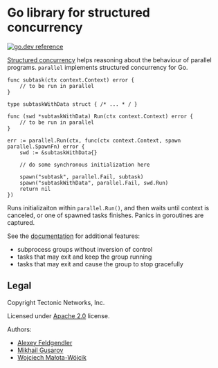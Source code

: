 # Go library for structured concurrency
[![go.dev reference](https://img.shields.io/badge/go.dev-reference-007d9c?logo=go&logoColor=white&style=flat-square)](https://pkg.go.dev/github.com/ridge/parallel)

[Structured concurrency](https://en.wikipedia.org/wiki/Structured_concurrency)
helps reasoning about the behaviour of parallel programs. `parallel` implements
structured concurrency for Go.

    func subtask(ctx context.Context) error {
        // to be run in parallel
    }
    
    type subtaskWithData struct { /* ... * / }
    
    func (swd *subtaskWithData) Run(ctx context.Context) error {
        // to be run in parallel
    }

    err := parallel.Run(ctx, func(ctx context.Context, spawn parallel.SpawnFn) error {
        swd := &subtaskWithData{}

        // do some synchronous initialization here
  
        spawn("subtask", parallel.Fail, subtask)
        spawn("subtaskWithData", parallel.Fail, swd.Run)
        return nil
    })

Runs initializaiton within `parallel.Run()`, and then waits until context is
canceled, or one of spawned tasks finishes. Panics in goroutines are captured.

See the [documentation](https://pkg.go.dev/github.com/ridge/parallel) for
additional features:
- subprocess groups without inversion of control
- tasks that may exit and keep the group running
- tasks that may exit and cause the group to stop gracefully

## Legal

Copyright Tectonic Networks, Inc.

Licensed under [Apache 2.0](LICENSE) license.

Authors:
- [Alexey Feldgendler](https://github.com/feldgendler)
- [Mikhail Gusarov](https://github.com/dottedmag)
- [Wojciech Małota-Wójcik](https://www.linkedin.com/in/wmalota/)
